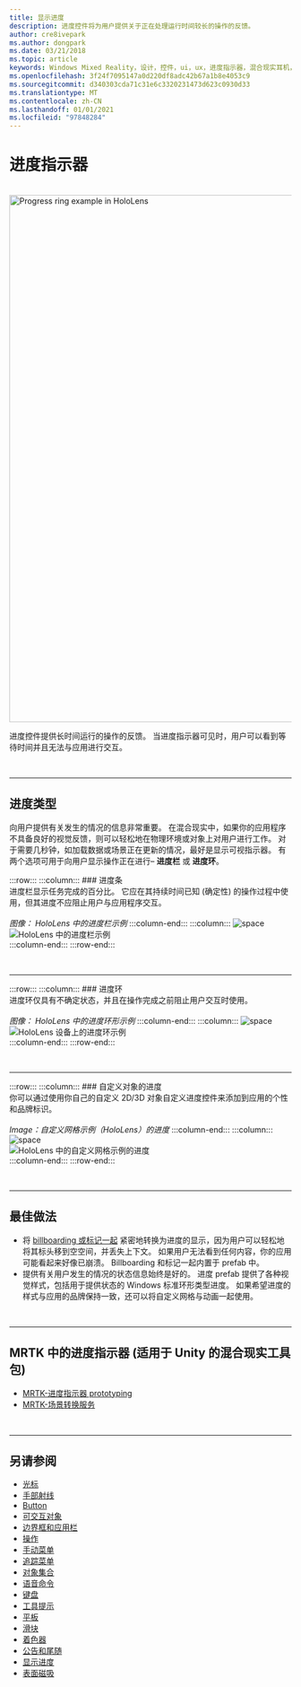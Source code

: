 ```yaml
---
title: 显示进度
description: 进度控件将为用户提供关于正在处理运行时间较长的操作的反馈。
author: cre8ivepark
ms.author: dongpark
ms.date: 03/21/2018
ms.topic: article
keywords: Windows Mixed Reality，设计，控件，ui，ux，进度指示器，混合现实耳机，windows Mixed Reality 耳机，虚拟现实耳机，HoloLens，MRTK，混合现实工具包
ms.openlocfilehash: 3f24f7095147a0d220df8adc42b67a1b8e4053c9
ms.sourcegitcommit: d340303cda71c31e6c3320231473d623c0930d33
ms.translationtype: MT
ms.contentlocale: zh-CN
ms.lasthandoff: 01/01/2021
ms.locfileid: "97848284"
---
```

# <a name="progress-indicator"></a>进度指示器

<br>

<img src="images/MRTK_ProgressIndicator.gif" alt="Progress ring example in HoloLens" width="940px">

进度控件提供长时间运行的操作的反馈。 当进度指示器可见时，用户可以看到等待时间并且无法与应用进行交互。

<br>

---

## <a name="types-of-progress"></a>进度类型

向用户提供有关发生的情况的信息非常重要。 在混合现实中，如果你的应用程序不具备良好的视觉反馈，则可以轻松地在物理环境或对象上对用户进行工作。 对于需要几秒钟，如加载数据或场景正在更新的情况，最好是显示可视指示器。 有两个选项可用于向用户显示操作正在进行– **进度栏** 或 **进度环**。

:::row:::
    :::column:::
        ### <a name="progress-barbr"></a>进度条<br>
        进度栏显示任务完成的百分比。 它应在其持续时间已知 (确定性) 的操作过程中使用，但其进度不应阻止用户与应用程序交互。<br>
        <br>
        *图像： HoloLens 中的进度栏示例*
    :::column-end:::
        :::column:::
        ![space](images/spacer-20x582.png)<br>
       ![HoloLens 中的进度栏示例](images/640px-progressbar.jpg)<br>
    :::column-end:::
:::row-end:::

<br>

---

:::row:::
    :::column:::
        ### <a name="progress-ringbr"></a>进度环<br>
        进度环仅具有不确定状态，并且在操作完成之前阻止用户交互时使用。<br>
        <br>
        *图像： HoloLens 中的进度环形示例*
    :::column-end:::
        :::column:::
        ![space](images/spacer-20x582.png)<br>
       ![HoloLens 设备上的进度环示例](images/640px-progressring.jpg)<br>
    :::column-end:::
:::row-end:::

<br>

---

:::row:::
    :::column:::
        ### <a name="progress-with-a-custom-objectbr"></a>自定义对象的进度<br>
        你可以通过使用你自己的自定义 2D/3D 对象自定义进度控件来添加到应用的个性和品牌标识。<br>
        <br>
        *Image：自定义网格示例（HoloLens）的进度*
    :::column-end:::
        :::column:::
        ![space](images/spacer-20x582.png)<br>
       ![HoloLens 中的自定义网格示例的进度](images/640px-progresscustom.jpg)<br>
    :::column-end:::
:::row-end:::

<br>

---

## <a name="best-practices"></a>最佳做法
* 将 [billboarding 或标记一起](billboarding-and-tag-along.md) 紧密地转换为进度的显示，因为用户可以轻松地将其标头移到空空间，并丢失上下文。 如果用户无法看到任何内容，你的应用可能看起来好像已崩溃。 Billboarding 和标记一起内置于 prefab 中。
* 提供有关用户发生的情况的状态信息始终是好的。 进度 prefab 提供了各种视觉样式，包括用于提供状态的 Windows 标准环形类型进度。 如果希望进度的样式与应用的品牌保持一致，还可以将自定义网格与动画一起使用。

<br>

---

## <a name="progress-indicator-in-mrtk-mixed-reality-toolkit-for-unity"></a>MRTK 中的进度指示器 (适用于 Unity 的混合现实工具包) 

* [MRTK-进度指示器 prototyping](https://github.com/microsoft/MixedRealityToolkit-Unity/tree/mrtk_release/Assets/MRTK/SDK/Features/UX/Prefabs/ProgressIndicators)
* [MRTK-场景转换服务](https://microsoft.github.io/MixedRealityToolkit-Unity/Documentation/Extensions/SceneTransitionService/SceneTransitionServiceOverview.html)


<br>

---

## <a name="see-also"></a>另请参阅

* [光标](cursors.md)
* [手部射线](point-and-commit.md)
* [Button](button.md)
* [可交互对象](interactable-object.md)
* [边界框和应用栏](app-bar-and-bounding-box.md)
* [操作](direct-manipulation.md)
* [手动菜单](hand-menu.md)
* [追踪菜单](near-menu.md)
* [对象集合](object-collection.md)
* [语音命令](voice-input.md)
* [键盘](keyboard.md)
* [工具提示](tooltip.md)
* [平板](slate.md)
* [滑块](slider.md)
* [着色器](shader.md)
* [公告和尾随](billboarding-and-tag-along.md)
* [显示进度](progress.md)
* [表面磁吸](surface-magnetism.md)
